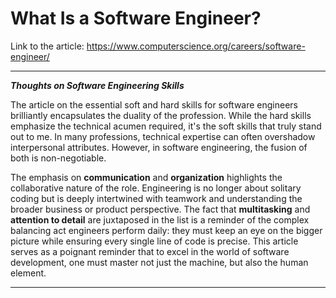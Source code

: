 # What Is a Software Engineer?

Link to the article:
https://www.computerscience.org/careers/software-engineer/

---

***Thoughts on Software Engineering Skills***

The article on the essential soft and hard skills for software engineers brilliantly encapsulates the duality of the profession. While the hard skills emphasize the technical acumen required, it's the soft skills that truly stand out to me. In many professions, technical expertise can often overshadow interpersonal attributes. However, in software engineering, the fusion of both is non-negotiable. 

The emphasis on **communication** and **organization** highlights the collaborative nature of the role. Engineering is no longer about solitary coding but is deeply intertwined with teamwork and understanding the broader business or product perspective. The fact that **multitasking** and **attention to detail** are juxtaposed in the list is a reminder of the complex balancing act engineers perform daily: they must keep an eye on the bigger picture while ensuring every single line of code is precise. This article serves as a poignant reminder that to excel in the world of software development, one must master not just the machine, but also the human element.

---
